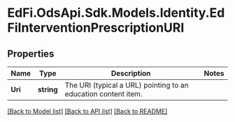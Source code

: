 # EdFi.OdsApi.Sdk.Models.Identity.EdFiInterventionPrescriptionURI
## Properties

Name | Type | Description | Notes
------------ | ------------- | ------------- | -------------
**Uri** | **string** | The URI (typical a URL) pointing to an education content item. | 

[[Back to Model list]](../README.md#documentation-for-models) [[Back to API list]](../README.md#documentation-for-api-endpoints) [[Back to README]](../README.md)

